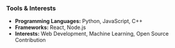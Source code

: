 ### Tools & Interests
- **Programming Languages:** Python, JavaScript, C++
- **Frameworks:** React, Node.js
- **Interests:** Web Development, Machine Learning, Open Source Contribution
